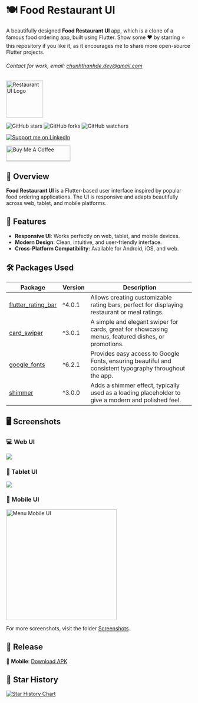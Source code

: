 # 🍽️ Food Restaurant UI

A beautifully designed **Food Restaurant UI** app, which is a clone of a famous food ordering app, built using Flutter. Show some ❤️ by starring ⭐ this repository if you like it, as it encourages me to share more open-source Flutter projects.

###### Contact for work, email: [chunhthanhde.dev@gmail.com](mailto:chunhthanhde.dev@gmail.com)

<img src="assets/images/restaurant.png" height="100px" alt="Restaurant UI Logo"/>

![GitHub stars](https://img.shields.io/github/stars/Flutter-Journey/Food-Restaurant-UI?style=social)
![GitHub forks](https://img.shields.io/github/forks/Flutter-Journey/Food-Restaurant-UI?style=social)
![GitHub watchers](https://img.shields.io/github/watchers/Flutter-Journey/Food-Restaurant-UI?style=social)

<a href="https://www.linkedin.com/in/chunhthanhde/">
<img src="https://img.shields.io/badge/Support-Recommend%2FEndorse%20me%20on%20Linkedin-blue?style=for-the-badge&logo=linkedin" alt="Support me on LinkedIn" />
</a>

<a href="https://www.buymeacoffee.com/chunhthanhde" target="_blank"><img src="https://www.buymeacoffee.com/assets/img/custom_images/orange_img.png" alt="Buy Me A Coffee" style="height: 41px !important;width: 174px !important;box-shadow: 0px 3px 2px 0px rgba(190, 190, 190, 0.5) !important;-webkit-box-shadow: 0px 3px 2px 0px rgba(190, 190, 190, 0.5) !important;" ></a>

## 🍎 Overview

**Food Restaurant UI** is a Flutter-based user interface inspired by popular food ordering applications. The UI is responsive and adapts beautifully across web, tablet, and mobile platforms.

## 🌟 Features

- **Responsive UI**: Works perfectly on web, tablet, and mobile devices.
- **Modern Design**: Clean, intuitive, and user-friendly interface.
- **Cross-Platform Compatibility**: Available for Android, iOS, and web.

## 🛠️ Packages Used

| Package                                                                 | Version | Description                                                                                              |
| ----------------------------------------------------------------------- | ------- | -------------------------------------------------------------------------------------------------------- |
| [flutter_rating_bar](https://pub.dev/packages/flutter_rating_bar)        | ^4.0.1  | Allows creating customizable rating bars, perfect for displaying restaurant or meal ratings.              |
| [card_swiper](https://pub.dev/packages/card_swiper)                      | ^3.0.1  | A simple and elegant swiper for cards, great for showcasing menus, featured dishes, or promotions.        |
| [google_fonts](https://pub.dev/packages/google_fonts)                    | ^6.2.1  | Provides easy access to Google Fonts, ensuring beautiful and consistent typography throughout the app.     |
| [shimmer](https://pub.dev/packages/shimmer)                              | ^3.0.0  | Adds a shimmer effect, typically used as a loading placeholder to give a modern and polished feel.         |

## 🖥️ Screenshots

### 💻 Web UI

![](screenshots/menu_web_ui.png)

### 🔷 Tablet UI

![](screenshots/menu_tablet_ui.png)

### 📱 Mobile UI

<img src="screenshots/menu_mobile_ui.jpg" alt="Menu Mobile UI" style="width: 300px;">

For more screenshots, visit the folder [Screenshots](https://github.com/Flutter-Journey/Food-Restaurant-UI/tree/main/screenshots).


## 🧰 Release

📱 **Mobile**: [Download APK](https://github.com/Flutter-Journey/Food-Restaurant-UI/releases/download/v0.0.1/app-release.apk)

## 🌟 Star History

<a href="https://star-history.com/#Flutter-Journey/Food-Restaurant-UI&Date">
 <picture>
   <source media="(prefers-color-scheme: dark)" srcset="https://api.star-history.com/svg?repos=Flutter-Journey/Food-Restaurant-UI&type=Date&theme=dark" />
   <source media="(prefers-color-scheme: light)" srcset="https://api.star-history.com/svg?repos=Flutter-Journey/Food-Restaurant-UI&type=Date" />
   <img alt="Star History Chart" src="https://api.star-history.com/svg?repos=Flutter-Journey/Food-Restaurant-UI&type=Date" />
 </picture>
</a>

